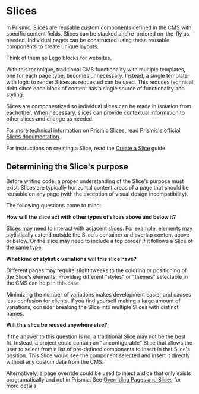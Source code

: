 # Slices

In Prismic, Slices are reusable custom components defined in the CMS with
specific content fields. Slices can be stacked and re-ordered on-the-fly as
needed. Individual pages can be constructed using these reusable components to
create unique layouts.

Think of them as Lego blocks for websites.

With this technique, traditional CMS functionality with multiple templates, one
for each page type, becomes unnecessary. Instead, a single template with logic
to render Slices as requested can be used. This reduces technical debt since
each block of content has a single source of functionality and styling.

Slices are componentized so individual slices can be made in isolation from
eachother. When necessary, slices can provide contextual information to other
slices and change as needed.

For more technical information on Prismic Slices, read Prismic's [official
Slices documentation][slices-docs].

For instructions on creating a Slice, read the
[Create a Slice](guide-create-a-slice.md) guide.

## Determining the Slice's purpose

Before writing code, a proper understanding of the Slice's purpose must exist.
Slices are typically horizontal content areas of a page that should be reusable
on any page (with the exception of visual design incompatibility).

The following questions come to mind:

**How will the slice act with other types of slices above and below it?**

Slices may need to interact with adjacent slices. For example, elements may
stylistically extend outside the Slice's container and overlap content above or
below. Or the slice may need to include a top border if it follows a Slice of
the same type.

**What kind of stylistic variations will this slice have?**

Different pages may require slight tweaks to the coloring or positioning of the
Slice's elements. Providing different "styles" or "themes" selectable in the CMS
can help in this case.

Minimizing the number of variations makes development easier and causes less
confusion for clients. If you find yourself making a large amount of variations,
consider breaking the Slice into multiple Slices with distinct names.

**Will this slice be reused anywhere else?**

If the answer to this question is no, a traditional Slice may not be the best
fit. Instead, a project could contain an "unconfigurable" Slice that allows the
user to select from a list of pre-defined components to insert in that Slice's
position. This Slice would see the component selected and insert it directly
without any custom data from the CMS.

Alternatively, a page override could be used to inject a slice that only exists
programatically and not in Prismic. See
[Overriding Pages and Slices](guide-overriding-pages-and-slices.md) for more
details.

[slices-docs]:
  https://user-guides.prismic.io/content-modeling-and-custom-types/field-reference/slices
